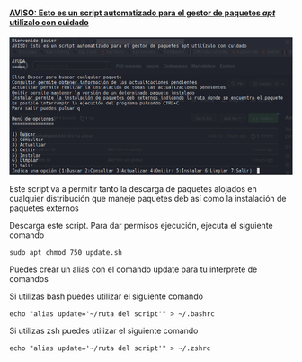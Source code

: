 #### <u>**AVISO: Esto es un script automatizado para el gestor de paquetes** ***apt*** **utilízalo con cuidado**</u>

![](/imagenes/imagen.png)

Este script va a permitir tanto la descarga de paquetes alojados en cualquier distribución que maneje paquetes deb  así como la instalación de paquetes externos

Descarga este script. Para dar permisos ejecución, ejecuta el siguiente comando

```
sudo apt chmod 750 update.sh
```

Puedes crear un alias con el comando update para tu interprete de comandos

Si utilizas bash puedes utilizar el siguiente comando
```
echo "alias update='~/ruta del script'" > ~/.bashrc
```

Si utilizas zsh puedes utilizar el siguiente comando
```
echo "alias update='~/ruta del script'" > ~/.zshrc
```

